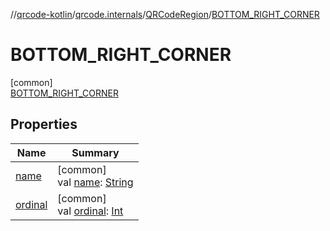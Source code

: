 //[qrcode-kotlin](../../../../index.md)/[qrcode.internals](../../index.md)/[QRCodeRegion](../index.md)/[BOTTOM_RIGHT_CORNER](index.md)

# BOTTOM_RIGHT_CORNER

[common]\
[BOTTOM_RIGHT_CORNER](index.md)

## Properties

| Name | Summary |
|---|---|
| [name](../-u-n-k-n-o-w-n/index.md#-372974862%2FProperties%2F345188675) | [common]<br>val [name](../-u-n-k-n-o-w-n/index.md#-372974862%2FProperties%2F345188675): [String](https://kotlinlang.org/api/latest/jvm/stdlib/kotlin/-string/index.html) |
| [ordinal](../-u-n-k-n-o-w-n/index.md#-739389684%2FProperties%2F345188675) | [common]<br>val [ordinal](../-u-n-k-n-o-w-n/index.md#-739389684%2FProperties%2F345188675): [Int](https://kotlinlang.org/api/latest/jvm/stdlib/kotlin/-int/index.html) |
